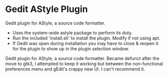 Gedit AStyle Plugin
===

Gedit plugin for AStyle, a source code formatter.

* Uses the system-wide astyle package to perform its duty.
* Run the included 'install.sh' to install the plugin. Modify if not using apt.
* If Gedit was open during installation you may have to close & reopen it for
 the plugin to show up in the plugin selection window.

Gedit plugin for AStyle, a source code formatter. Became defunct after the move
 to gtk3, I attempted to keep it working but between the non-functional
 preferences menu and gEdit's crappy new UI. I can't recommend it.